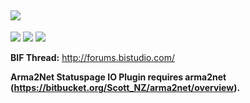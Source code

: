 ![](https://dka575ofm4ao0.cloudfront.net/assets/pages/front-facing/contact/logo_on_light-96a80116859e63816abaebc51a42f110.png) 
---

![](http://img.shields.io/badge/release-1.0.0-green.svg) 
![](http://img.shields.io/badge/download-11%20kb-blue.svg) 
![](http://img.shields.io/badge/license-GPLv3-red.svg)



**BIF Thread:** http://forums.bistudio.com/

**Arma2Net Statuspage IO Plugin requires arma2net (https://bitbucket.org/Scott_NZ/arma2net/overview).**

